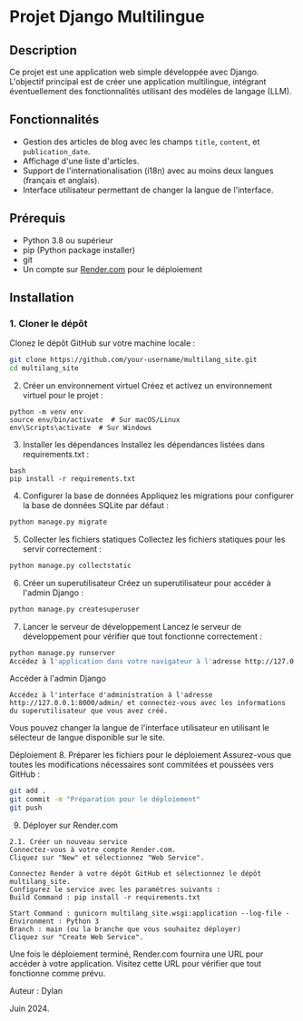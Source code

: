 # Projet Django Multilingue

## Description

Ce projet est une application web simple développée avec Django. L'objectif principal est de créer une application multilingue, intégrant éventuellement des fonctionnalités utilisant des modèles de langage (LLM).

## Fonctionnalités

- Gestion des articles de blog avec les champs `title`, `content`, et `publication_date`.
- Affichage d'une liste d'articles.
- Support de l'internationalisation (i18n) avec au moins deux langues (français et anglais).
- Interface utilisateur permettant de changer la langue de l'interface.

## Prérequis

- Python 3.8 ou supérieur
- pip (Python package installer)
- git
- Un compte sur [Render.com](https://render.com/) pour le déploiement

## Installation

### 1. Cloner le dépôt

Clonez le dépôt GitHub sur votre machine locale :

```bash
git clone https://github.com/your-username/multilang_site.git
cd multilang_site
```
2. Créer un environnement virtuel
Créez et activez un environnement virtuel pour le projet :
```
python -m venv env
source env/bin/activate  # Sur macOS/Linux
env\Scripts\activate  # Sur Windows
```
3. Installer les dépendances
Installez les dépendances listées dans requirements.txt :
```
bash
pip install -r requirements.txt
```
4. Configurer la base de données
Appliquez les migrations pour configurer la base de données SQLite par défaut :

```bash
python manage.py migrate

```
5. Collecter les fichiers statiques
Collectez les fichiers statiques pour les servir correctement :

```bash
python manage.py collectstatic
```
6. Créer un superutilisateur
Créez un superutilisateur pour accéder à l'admin Django :

```bash
python manage.py createsuperuser
```
7. Lancer le serveur de développement
Lancez le serveur de développement pour vérifier que tout fonctionne correctement :

```bash
python manage.py runserver
Accédez à l'application dans votre navigateur à l'adresse http://127.0.0.1:8000/.
```

Accéder à l'admin Django
```
Accédez à l'interface d'administration à l'adresse http://127.0.0.1:8000/admin/ et connectez-vous avec les informations du superutilisateur que vous avez créé.
```
Vous pouvez changer la langue de l'interface utilisateur en utilisant le sélecteur de langue disponible sur le site.

Déploiement
8. Préparer les fichiers pour le déploiement
Assurez-vous que toutes les modifications nécessaires sont commitées et poussées vers GitHub :

```bash
git add .
git commit -m "Préparation pour le déploiement"
git push
```
9. Déployer sur Render.com
```
2.1. Créer un nouveau service
Connectez-vous à votre compte Render.com.
Cliquez sur "New" et sélectionnez "Web Service".

Connectez Render à votre dépôt GitHub et sélectionnez le dépôt multilang_site.
Configurez le service avec les paramètres suivants :
Build Command : pip install -r requirements.txt

Start Command : gunicorn multilang_site.wsgi:application --log-file -
Environment : Python 3
Branch : main (ou la branche que vous souhaitez déployer)
Cliquez sur "Create Web Service".

```
Une fois le déploiement terminé, Render.com fournira une URL pour accéder à votre application. Visitez cette URL pour vérifier que tout fonctionne comme prévu.

Auteur : Dylan

Juin 2024.



